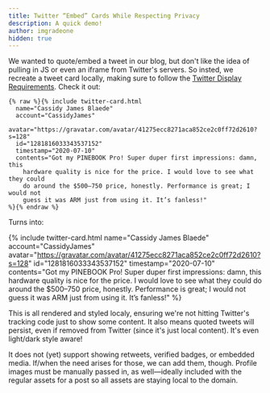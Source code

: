 ```yaml
---
title: Twitter “Embed” Cards While Respecting Privacy
description: A quick demo!
author: imgradeone
hidden: true
---
```


We wanted to quote/embed a tweet in our blog, but don't like the idea of pulling in JS or even an iframe from Twitter's servers. So insted, we recreate a tweet card locally, making sure to follow the [Twitter Display Requirements](https://developer.twitter.com/en/developer-terms/display-requirements). Check it out:

```liquid
{% raw %}{% include twitter-card.html
  name="Cassidy James Blaede"
  account="CassidyJames"
  avatar="https://gravatar.com/avatar/41275ecc8271aca852ce2c0ff72d2610?s=128"
  id="1281816033343537152"
  timestamp="2020-07-10"
  contents="Got my PINEBOOK Pro! Super duper first impressions: damn, this
    hardware quality is nice for the price. I would love to see what they could
    do around the $500–750 price, honestly. Performance is great; I would not
    guess it was ARM just from using it. It’s fanless!"
%}{% endraw %}
```

Turns into:

{% include twitter-card.html
  name="Cassidy James Blaede"
  account="CassidyJames"
  avatar="https://gravatar.com/avatar/41275ecc8271aca852ce2c0ff72d2610?s=128"
  id="1281816033343537152"
  timestamp="2020-07-10"
  contents="Got my PINEBOOK Pro! Super duper first impressions: damn, this
    hardware quality is nice for the price. I would love to see what they could
    do around the $500–750 price, honestly. Performance is great; I would not
    guess it was ARM just from using it. It’s fanless!"
%}

This is all rendered and styled localy, ensuring we're not hitting Twitter's tracking code just to show some content. It also means quoted tweets will persist, even if removed from Twitter (since it's just local content). It's even light/dark style aware!

It does not (yet) support showing retweets, verified badges, or embedded media. If/when the need arises for those, we can add them, though. Profile images must be manually passed in, as well—ideally included with the regular assets for a post so all assets are staying local to the domain.

